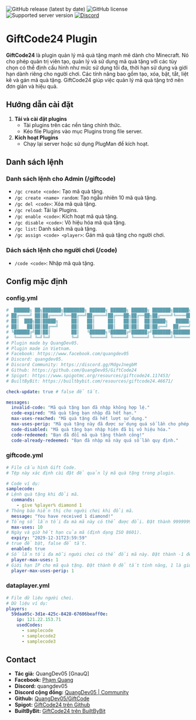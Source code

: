 ![GitHub release (latest by date)](https://img.shields.io/github/v/release/quangdev05/GiftCode24)
![GitHub license](https://img.shields.io/github/license/quangdev05/GiftCode24)
![Supported server version](https://img.shields.io/badge/Minecraft-1.13x%20--_1.21x-green)
[![Discord](https://img.shields.io/discord/1247029974154612828.svg?label=&logo=discord&logoColor=ffffff&color=7389D8&labelColor=6A7EC2)](https://discord.gg/HsSUVGSc3c)

# GiftCode24 Plugin
**GiftCode24** là plugin quản lý mã quà tặng mạnh mẽ dành cho Minecraft. Nó cho phép quản trị viên tạo, quản lý và sử dụng mã quà tặng với các tùy chọn có thể định cấu hình như mức sử dụng tối đa, thời hạn sử dụng và giới hạn dành riêng cho người chơi. Các tính năng bao gồm tạo, xóa, bật, tắt, liệt kê và gán mã quà tặng. GiftCode24 giúp việc quản lý mã quà tặng trở nên đơn giản và hiệu quả.

## Hướng dẫn cài đặt
1. **Tải và cài đặt plugins**
   - Tải plugins trên các nền tảng chính thức.
   - Kéo file Plugins vào mục Plugins trong file server.
2. **Kích hoạt Plugins**
   - Chạy lại server hoặc sử dụng PlugMan để kích hoạt.

## Danh sách lệnh
### Danh sách lệnh cho Admin (/giftcode)
- `/gc create <code>`: Tạo mã quà tặng.
- `/gc create <name> random`: Tạo ngẫu nhiên 10 mã quà tặng.
- `/gc del <code>`: Xóa mã quà tặng.
- `/gc reload`: Tải lại Plugins.
- `/gc enable <code>`: Kích hoạt mã quà tặng.
- `/gc disable <code>`: Vô hiệu hóa mã quà tặng.
- `/gc list`: Danh sách mã quà tặng.
- `/gc assign <code> <player>`: Gán mã quà tặng cho người chơi.
### Dách sách lệnh cho người chơi (/code)
- `/code <code>`: Nhập mã quà tặng.

## Config mặc định
### config.yml
```yaml
#  ██████╗ ██╗███████╗████████╗ ██████╗ ██████╗ ██████╗ ███████╗██████╗ ██╗  ██╗
# ██╔════╝ ██║██╔════╝╚══██╔══╝██╔════╝██╔═══██╗██╔══██╗██╔════╝╚════██╗██║  ██║
# ██║  ███╗██║█████╗     ██║   ██║     ██║   ██║██║  ██║█████╗   █████╔╝███████║
# ██║   ██║██║██╔══╝     ██║   ██║     ██║   ██║██║  ██║██╔══╝  ██╔═══╝ ╚════██║
# ╚██████╔╝██║██║        ██║   ╚██████╗╚██████╔╝██████╔╝███████╗███████╗     ██║
#  ╚═════╝ ╚═╝╚═╝        ╚═╝    ╚═════╝ ╚═════╝ ╚═════╝ ╚══════╝╚══════╝     ╚═╝
# Plugin made by QuangDev05.
# Plugin made in Vietnam.
# Facebook: https://www.facebook.com/quangdev05
# Discord: quangdev05.
# Discord Community: https://discord.gg/MdgvJnegbM
# Github: https://github.com/QuangDev05/GiftCode24
# Spigot: https://www.spigotmc.org/resources/giftcode24.117453/
# BuiltByBit: https://builtbybit.com/resources/giftcode24.46671/

check-update: true # false để tắt.

messages:
  invalid-code: "Mã quà tặng bạn đã nhập không hợp lệ."
  code-expired: "Mã quà tặng bạn nhập đã hết hạn."
  max-uses-reached: "Mã quà tặng đã hết lượt sử dụng."
  max-uses-perip: "Mã quà tặng này đã được sử dụng quá số lần cho phép từ địa chỉ IP của bạn."
  code-disabled: "Mã quà tặng bạn nhập hiện đã bị vô hiệu hóa."
  code-redeemed: "Bạn đã đổi mã quà tặng thành công!"
  code-already-redeemed: "Bạn đã nhập mã này quá số lần quy định."
```
### giftcode.yml 
```yaml
# File cấu hình Gift Code.
# Tệp này xác định cài đặt để quản lý mã quà tặng trong plugin.

# Code ví dụ:
samplecode:
# Lệnh quà tặng khi đổi mã.
  commands:
    - give %player% diamond 1
# Thông báo hiển thị cho người chơi khi đổi mã.
  message: "You have received 1 diamond!"
# Tổng số lần tối đa mà mã này có thể được đổi. Đặt thành 999999999 để không giới hạn số lần sử dụng mã.
  max-uses: 10
# Ngày và giờ hết hạn của mã (định dạng ISO 8601).
  expiry: "2029-12-31T23:59:59"
# true để bật, false để tắt.
  enabled: true
# Số lần tối đa mỗi người chơi có thể đổi mã này. Đặt thành -1 để sử dụng không giới hạn.
  player-max-uses: 1
# Giới hạn IP cho mã quà tặng. Đặt thành 0 để tắt tính năng, 1 là giới hạn 1 lần trên mỗi IP, 2 là 2 lần, 3 là 3 lần, ...
  player-max-uses-perip: 1
```
### dataplayer.yml 
```yaml
# File dữ liệu người chơi.
# Dữ liệu ví dụ:
players:
  59daa05c-3d1e-425c-8428-67606beaff0e:
    ip: 121.22.153.71
    usedCodes:
      - samplecode
      - samplecode2
      - samplecode3
```

## Contact
- **Tác giả:** QuangDev05 [GnauQ]
- **Facebook:** [Phạm Quang](https://www.facebook.com/quangdev05)
- **Discord:** quangdev05
- **Discord cộng đồng:** [QuangDev05 | Community](https://discord.gg/HsSUVGSc3c)
- **Github:** [QuangDev05/GiftCode](https://github.com/QuangDev05/GiftCode)
- **Spigot:** [GiftCode24 trên Github](https://www.spigotmc.org/resources/giftcode24.117453/)
- **BuiltByBit:** [GiftCode24 trên BuiltByBit](https://builtbybit.com/resources/giftcode24.46671/)
